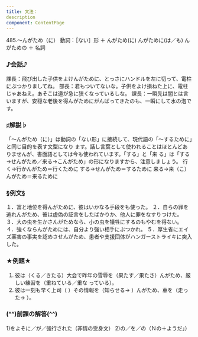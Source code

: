 ```yaml
---
title: 文法：
description
component: ContentPage
---
```



485.～んがため（に）
動詞：［ない］形 ＋ んがため(に)
んがために(は／も)
んがための ＋ 名詞
### ♪会話♪
課長：飛び出した子供をよけんがために、とっさにハンドルを左に切って、電柱にぶつかりましてね。 部長：君もついてないな。子供をよけ損ねた上に、電柱じゃあねえ。あそこは道が急に狭くなっているしな。 課長：一瞬先は闇とは言いますが、安穏な老後を得んがためにがんばってきたのも、一瞬にして水の泡です。
### ♯解説♭
「～んがため（に）」は動詞の「ない形」に接続して、現代語の「～するために」と同じ目的を表す文型になり ます。話し言葉として使われることはほとんどありませんが、書面語としては今も使われています。「する」と「来 る」は「する→せんがため／来る→こんがため」の形になりますから、注意しましょう。
行く→行かんがため＝行くために する→せんがため＝するために 来る→来（こ）んがため＝来るために
### §例文§
１．富と地位を得んがために、彼はいかなる手段をも使った。
２．自らの罪を逃れんがため、彼は虚偽の証言をしたばかりか、他人に罪をなすりつけた。
３．大の虫を生かさんがためなら、小の虫を犠牲にするのもやむを得ない。
４．強くならんがためには、自分より強い相手にぶつかれ。
５．厚生省にエイズ薬害の事実を認めさせんがため、患者や支援団体がハンガーストライキに突入した。
### ★例題★
1) 彼は（くる／きたる）大会で昨年の雪辱を（果たす／果たさ）んがため、厳しい練習を（重ねている／重な
っている）。      
2) 彼は一刻も早く上司（ ）その情報を（知らせる→ ）んがため、車を（走った→ ）。
### (^^)前課の解答(^^)
1)をよそに／が／強行された（非情の受身文）
2)の／を／の（Ｎの＋ようだ」）
